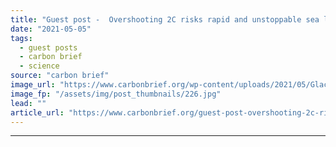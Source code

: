 ```yaml
---
title: "Guest post -  Overshooting 2C risks rapid and unstoppable sea level rise from Antarctica"
date: "2021-05-05"
tags: 
  - guest posts
  - carbon brief
  - science
source: "carbon brief"
image_url: "https://www.carbonbrief.org/wp-content/uploads/2021/05/Glaciers-and-mountains-in-the-evening-sun-are-seen-on-an-Operation-IceBridge-research-flight-returning-from-West-Antarctica-edited-583x372.jpg"
image_fp: "/assets/img/post_thumbnails/226.jpg"
lead: ""
article_url: "https://www.carbonbrief.org/guest-post-overshooting-2c-risks-rapid-and-unstoppable-sea-level-rise-from-antarctica"
---
```


---
